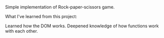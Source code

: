 Simple implementation of Rock-paper-scissors game. 

What I've learned from this project:

Learned how the DOM works.
Deepened knowledge of how functions work with each other. 

